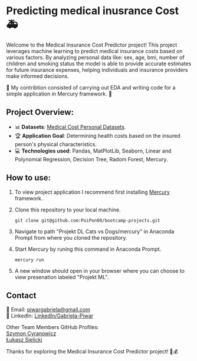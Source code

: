 #  **Predicting medical inusrance Cost 🚑**

Welcome to the Medical Insurance Cost Predictor project! This project leverages machine learning to predict medical insurance costs based on various factors.
By analyzing personal data like: sex, age, bmi, number of children and smoking status the model is able to provide accurate estimates for future insurance expenses, 
helping individuals and insurance providers make informed decisions.

🌱 My contribtion consisted of carrying out EDA and writing code for a simple application in Mercury framework. 🌱

## **Project Overview:**

- 📊 **Datasets**: [Medical Cost Personal Datasets](https://www.kaggle.com/datasets/mirichoi0218/insurance).
- 🏆 **Application Goal**: Determining health costs based on the insured person's physical characteristics. 
- 💻 **Technologies used**: Pandas, MatPlotLib, Seaborn, Linear and Polynomial Regression, Decision Tree, Radom Forest, Mercury.

## **How to use:**
1. To view project application I recommend first installing [Mercury](https://runmercury.com/) framework.
   
2. Clone this repository to your local machine.

       git clone git@github.com:PoiPon00/bootcamp-projects.git
   
3. Navigate to path "Projekt DL Cats vs Dogs/mercury" in Anaconda Prompt from where you cloned the repository.
   
4. Start Mercury by runing this command in Anaconda Prompt.
   
       mercury run
   
5. A new window should open in your browser where you can choose to view presenation labeled "Projekt ML".
    

## **Contact**
📧 Email: piwargabriela@gmail.com <br>
🔗 LinkedIn: [LinkedIn/Gabriela-Piwar](https://www.linkedin.com/in/gabriela-piwar)

Other Team Members GitHub Profiles: <br> [Szymon Cyranowicz](https://github.com/szymoncyranowicz)<br>[Łukasz Sielicki](https://github.com/2023SIL)

Thanks for exploring the Medical Insurance Cost Predictor project! 💉💰

